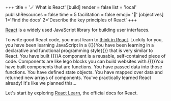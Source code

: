 +++
title = '🪄 What is React'
[build]
    render = false
    list = 'local'
    publishResources = false
time = 5
facilitation = false
emoji= '🧩'
[objectives]
    1='Find the docs'
    2='Describe the key principles of React'
+++

[React](https://github.com/facebook/react) is a widely used JavaScript library for building user interfaces.

To write good React code, you must learn to [think in React](https://react.dev/learn/thinking-in-react). Luckily for you, you have been learning JavaScript in a {{<tooltip title="style">}}You have been learning in a declarative and functional programming style{{</tooltip>}} that is very similar to React. You have built {{<tooltip title="components. ">}}A component is a reusable, self-contained piece of code. Components are like lego blocks you can build websites with.{{</tooltip>}}You have built components that are functions. You have passed data into those functions. You have defined state objects. You have mapped over data and returned new arrays of components. You've practically learned React already! It's like we planned this...

Let's start by exploring [React Learn](https://react.dev/learn/), the official docs for React.
